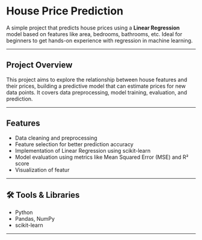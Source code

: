 # House Price Prediction

A simple project that predicts house prices using a **Linear Regression** model based on features like area, bedrooms, bathrooms, etc. Ideal for beginners to get hands-on experience with regression in machine learning.

---

## Project Overview
This project aims to explore the relationship between house features and their prices, building a predictive model that can estimate prices for new data points. It covers data preprocessing, model training, evaluation, and prediction.

---

##  Features
- Data cleaning and preprocessing
- Feature selection for better prediction accuracy
- Implementation of Linear Regression using scikit-learn
- Model evaluation using metrics like Mean Squared Error (MSE) and R² score
- Visualization of featur
---

## 🛠️ Tools & Libraries
- Python
- Pandas, NumPy
- scikit-learn


---
